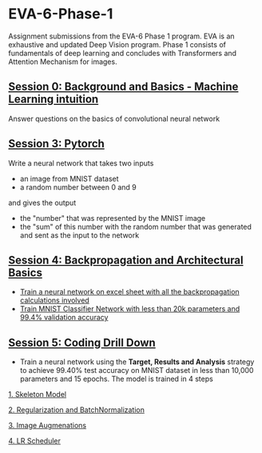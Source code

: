 # EVA-6-Phase-1
Assignment submissions from the EVA-6 Phase 1 program. EVA is an exhaustive and updated Deep Vision program. Phase 1 consists of fundamentals of deep learning and concludes with Transformers and Attention Mechanism for images.

## [Session 0: Background and Basics - Machine Learning intuition](Session_00)

Answer questions on the basics of convolutional neural network

## [Session 3: Pytorch](Session_03)

Write a neural network that takes two inputs
* an image from MNIST dataset
* a random number between 0 and 9

and gives the output
* the "number" that was represented by the MNIST image
* the "sum" of this number with the random number that was generated and sent as the input to the network

## [Session 4: Backpropagation and Architectural Basics](Session_04)

* [Train a neural network on excel sheet with all the backpropagation calculations involved](Session_04/Backpropagation_Calculations)
* [Train MNIST Classifier Network with less than 20k parameters and 99.4% validation accuracy](Session_04/Architectural_Basics)

## [Session 5: Coding Drill Down](Session_05)
* Train a neural network using the **Target, Results and Analysis** strategy to achieve 99.40% test accuracy on MNIST dataset in less than 10,000 parameters and 15 epochs. The model is trained in 4 steps

[1. Skeleton Model](Session_05/Model_01)

[2. Regularization and BatchNormalization](Session_05/Model_02)

[3. Image Augmenations](Session_05/Model_03)

[4. LR Scheduler](Session_05/Model_04)
